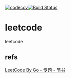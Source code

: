 [![codecov](https://codecov.io/gh/alastairruhm/leetcode/branch/master/graph/badge.svg)](https://codecov.io/gh/alastairruhm/leetcode)[![Build Status](https://travis-ci.org/alastairruhm/leetcode.svg?branch=master)](https://travis-ci.org/alastairruhm/leetcode)

# leetcode

leetcode


## refs

[LeetCode By Go - 专题 - 简书](http://www.jianshu.com/c/8e1c238fc4cb)